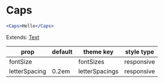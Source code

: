 # Caps

```.jsx
<Caps>Hello</Caps>
```

Extends: [Text](/components/Text)

prop | default | theme key | style type
---|---|---|---
fontSize |  | fontSizes | responsive
letterSpacing | 0.2em | letterSpacings | responsive